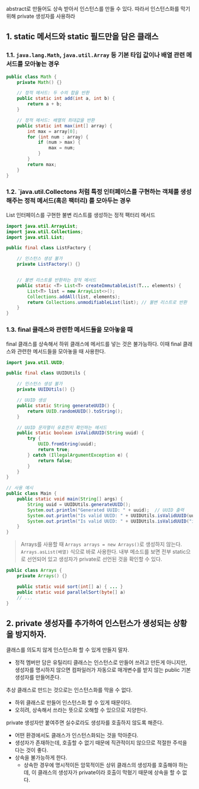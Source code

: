 abstract로 만들어도 상속 받아서 인스턴스를 만들 수 있다. 따라서 인스턴스화를 막기 위해 private 생성자를 사용하라

## 1. static 메서드와 static 필드만을 담은 클래스

### 1.1. `java.lang.Math`, `java.util.Array` 등 기본 타입 값이나 배열 관련 메서드를 모아놓는 경우

```java
public class Math {
    private Math() {}

    // 정적 메서드: 두 수의 합을 반환
    public static int add(int a, int b) {
        return a + b;
    }

    // 정적 메서드: 배열의 최대값을 반환
    public static int max(int[] array) {
        int max = array[0];
        for (int num : array) {
            if (num > max) {
                max = num;
            }
        }
        return max;
    }
}
```

### 1.2. `java.util.Collectons 처럼 특정 인터페이스를 구현하는 객체를 생성해주는 정적 메서드(혹은 팩터리) 를 모아두는 경우

List 인터페이스를 구현한 불변 리스트를 생성하는 정적 팩터리 메서드

```java
import java.util.ArrayList;
import java.util.Collections;
import java.util.List;

public final class ListFactory {

    // 인스턴스 생성 불가
    private ListFactory() {}


    // 불변 리스트를 반환하는 정적 메서드
    public static <T> List<T> createImmutableList(T... elements) {
        List<T> list = new ArrayList<>();
        Collections.addAll(list, elements);
        return Collections.unmodifiableList(list); // 불변 리스트로 반환
    }
}
```

### 1.3. final 클래스와 관련한 메서드들을 모아놓을 때

final 클래스를 상속해서 하위 클래스에 메서드를 넣는 것은 불가능하다. 이때 final 클래스와 관련한 메서드들을 모아놓을 때 사용한다.

```java
import java.util.UUID;

public final class UUIDUtils {

    // 인스턴스 생성 불가
    private UUIDUtils() {}

    // UUID 생성
    public static String generateUUID() {
        return UUID.randomUUID().toString();
    }

    // UUID 문자열이 유효한지 확인하는 메서드
    public static boolean isValidUUID(String uuid) {
        try {
            UUID.fromString(uuid);
            return true;
        } catch (IllegalArgumentException e) {
            return false;
        }
    }
}

// 사용 예시
public class Main {
    public static void main(String[] args) {
        String uuid = UUIDUtils.generateUUID();
        System.out.println("Generated UUID: " + uuid);  // UUID 출력
        System.out.println("Is valid UUID: " + UUIDUtils.isValidUUID(uuid));  // true
        System.out.println("Is valid UUID: " + UUIDUtils.isValidUUID("invalid-uuid"));  // false
    }
}

```

> Arrays를 사용할 때 `Arrays arrays = new Arrays()`로 생성하지 않는다. `Arrays.asList(배열)` 식으로 바로 사용한다.
> 내부 메소드를 보면 전부 static으로 선언되어 있고 생성자가 private로 선언된 것을 확인할 수 있다.

```java
public class Arrays {
    private Arrays() {}

    public static void sort(int[] a) { ... }
    public static void parallelSort(byte[] a)
    // ...
}
```

## 2. private 생성자를 추가하여 인스턴스가 생성되는 상황을 방지하자.

클래스를 의도치 않게 인스턴스화 할 수 있게 만들지 말자.

- 정적 멤버만 담은 유틸리티 클래스는 인스턴스로 만들어 쓰려고 만든게 아니지만, 생성자를 명시하지 않으면 컴파일러가 자동으로 매개변수를 받지 않는 public 기본 생성자를 만들어준다.

추상 클래스로 만드는 것으로는 인스턴스화를 막을 수 없다.

- 하위 클래스로 만들어 인스턴스화 할 수 있게 때문이다.
- 오히려, 상속해서 쓰라는 뜻으로 오해할 수 있으므로 지양한다.

private 생성자만 붙여주면 실수로라도 생성자를 호출하지 않도록 해준다.

- 어떤 환경에서도 클래스가 인스턴스화되는 것을 막아준다.
- 생성자가 존재하는데, 호출할 수 없기 때문에 직관적이지 않으므로 적절한 주석을 다는 것이 좋다.
- 상속을 불가능하게 한다.
  - 상속한 경우에 명시적이든 암묵적이든 상위 클래스의 생성자를 호출해야 하는데, 이 클래스의 생성자가 private이라 호출이 막혔기 때문에 상속을 할 수 없다.
